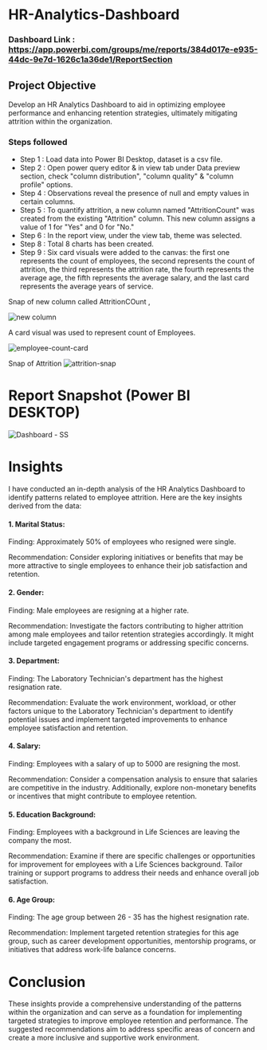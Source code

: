 # HR-Analytics-Dashboard

### Dashboard Link : https://app.powerbi.com/groups/me/reports/384d017e-e935-44dc-9e7d-1626c1a36de1/ReportSection

## Project Objective

Develop an HR Analytics Dashboard to aid in optimizing employee performance and enhancing retention strategies, ultimately mitigating attrition within the organization.


### Steps followed 

- Step 1 : Load data into Power BI Desktop, dataset is a csv file.
- Step 2 : Open power query editor & in view tab under Data preview section, check "column distribution", "column quality" & "column profile" options.
- Step 4 : Observations reveal the presence of null and empty values in certain columns.
- Step 5 : To quantify attrition, a new column named "AttritionCount" was created from the existing "Attrition" column. This new column assigns a value of 1 for "Yes" and 0 for "No." 
- Step 6 : In the report view, under the view tab, theme was selected.
- Step 8 : Total 8 charts has been created.
- Step 9 : Six card visuals were added to the canvas: the first one represents the count of employees, the second represents the count of attrition, the third represents the attrition rate, the fourth represents the average age, the fifth represents the average salary, and the last card represents the average years of service.

        
Snap of new column called AttritionCOunt ,

![new column](https://github.com/alokrrbal/HR-Analytics-Dashboard/assets/116140888/d46a49b5-af0b-400a-a92a-0f40ad31f93d)


        
A card visual was used to represent count of Employees.

![employee-count-card](https://github.com/alokrrbal/HR-Analytics-Dashboard/assets/116140888/dae3cb41-2d99-454f-9c37-7f9489b3cdea)
 
 Snap of Attrition 
 ![attrition-snap](https://github.com/alokrrbal/HR-Analytics-Dashboard/assets/116140888/7b23e46f-c465-43fe-8468-1d0969bcf68d)

 
 # Report Snapshot (Power BI DESKTOP)

 
![Dashboard - SS](https://github.com/alokrrbal/HR-Analytics-Dashboard/assets/116140888/20285142-568e-490d-b6cf-4a2de72d71b1)



# Insights

I have conducted an in-depth analysis of the HR Analytics Dashboard to identify patterns related to employee attrition. Here are the key insights derived from the data:

#### 1. Marital Status:
Finding: Approximately 50% of employees who resigned were single.

Recommendation: Consider exploring initiatives or benefits that may be more attractive to single employees to enhance their job satisfaction and retention.

#### 2. Gender:
Finding: Male employees are resigning at a higher rate.

Recommendation: Investigate the factors contributing to higher attrition among male employees and tailor retention strategies accordingly. It might include targeted engagement programs or addressing specific concerns.

#### 3. Department:
Finding: The Laboratory Technician's department has the highest resignation rate.

Recommendation: Evaluate the work environment, workload, or other factors unique to the Laboratory Technician's department to identify potential issues and implement targeted improvements to enhance employee satisfaction and retention.

#### 4. Salary:
Finding: Employees with a salary of up to 5000 are resigning the most.

Recommendation: Consider a compensation analysis to ensure that salaries are competitive in the industry. Additionally, explore non-monetary benefits or incentives that might contribute to employee retention.

#### 5. Education Background:
Finding: Employees with a background in Life Sciences are leaving the company the most.

Recommendation: Examine if there are specific challenges or opportunities for improvement for employees with a Life Sciences background. Tailor training or support programs to address their needs and enhance overall job satisfaction.

#### 6. Age Group:
Finding: The age group between 26 - 35 has the highest resignation rate.

Recommendation: Implement targeted retention strategies for this age group, such as career development opportunities, mentorship programs, or initiatives that address work-life balance concerns.

           
# Conclusion
These insights provide a comprehensive understanding of the patterns within the organization and can serve as a foundation for implementing targeted strategies to improve employee retention and performance. The suggested recommendations aim to address specific areas of concern and create a more inclusive and supportive work environment.
